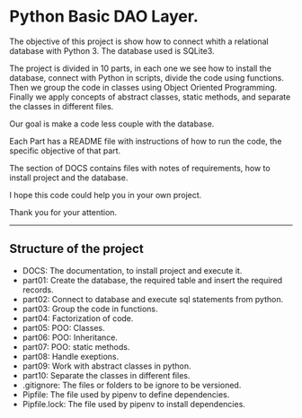 # Python Basic DAO Layer.


The objective of this project is show how to connect whith a relational database with Python 3. The database used is SQLite3.

The project is divided in  10 parts, in each one we see how to install the database, connect with Python in scripts,  divide the code using functions. Then we group the code in classes using Object Oriented Programming. Finally we apply concepts of abstract classes, static methods, and separate the classes in different files.

Our goal is make a code less couple with the database.

Each Part has a README file with instructions of how to run the code, the specific objective of that part.

The section of DOCS contains files with notes of requirements, how to install project and the database.

I hope this code could help you in your own project.

Thank you for your attention.

---

## Structure of the project

- DOCS: The documentation, to install project and execute it.
- part01: Create the database, the required table and insert the required records.
- part02: Connect to database and execute sql statements from python.
- part03: Group the code in functions.
- part04: Factorization of code.
- part05: POO: Classes.
- part06: POO: Inheritance.
- part07: POO: static methods.
- part08: Handle exeptions.
- part09: Work with abstract classes in python.
- part10: Separate the classes in different files.
- .gitignore: The files or folders to be ignore to be versioned.
- Pipfile: The file used by pipenv to define dependencies.
- Pipfile.lock: The file used by pipenv to install dependencies.

